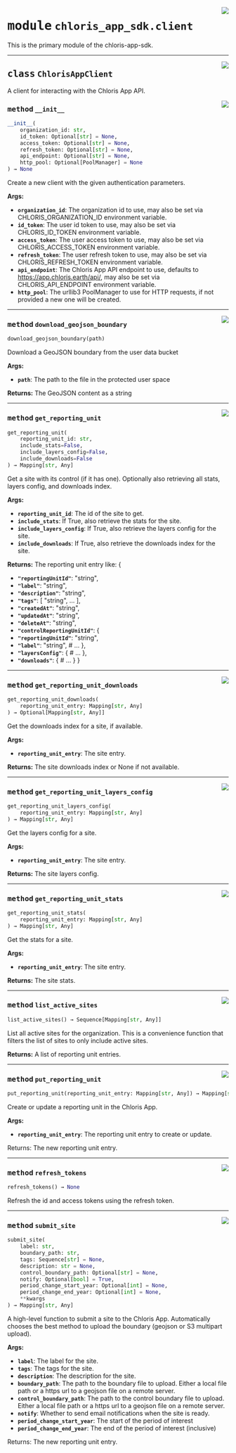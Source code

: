 <!-- markdownlint-disable -->

<a href="https://github.com/chloris-geospatial/chloris-app-sdk/blob/main/src/chloris_app_sdk/client.py#L0"><img align="right" style="float:right;" src="https://img.shields.io/badge/-source-cccccc?style=flat-square"></a>

# <kbd>module</kbd> `chloris_app_sdk.client`
This is the primary module of the chloris-app-sdk.  



---

<a href="https://github.com/chloris-geospatial/chloris-app-sdk/blob/main/src/chloris_app_sdk/client.py#L17"><img align="right" style="float:right;" src="https://img.shields.io/badge/-source-cccccc?style=flat-square"></a>

## <kbd>class</kbd> `ChlorisAppClient`
A client for interacting with the Chloris App API. 

<a href="https://github.com/chloris-geospatial/chloris-app-sdk/blob/main/src/chloris_app_sdk/client.py#L20"><img align="right" style="float:right;" src="https://img.shields.io/badge/-source-cccccc?style=flat-square"></a>

### <kbd>method</kbd> `__init__`

```python
__init__(
    organization_id: str,
    id_token: Optional[str] = None,
    access_token: Optional[str] = None,
    refresh_token: Optional[str] = None,
    api_endpoint: Optional[str] = None,
    http_pool: Optional[PoolManager] = None
) → None
```

Create a new client with the given authentication parameters. 



**Args:**
 
 - <b>`organization_id`</b>:  The organization id to use, may also be set via CHLORIS_ORGANIZATION_ID environment variable. 
 - <b>`id_token`</b>:  The user id token to use, may also be set via CHLORIS_ID_TOKEN environment variable. 
 - <b>`access_token`</b>:  The user access token to use, may also be set via CHLORIS_ACCESS_TOKEN environment variable. 
 - <b>`refresh_token`</b>:  The user refresh token to use, may also be set via CHLORIS_REFRESH_TOKEN environment variable. 
 - <b>`api_endpoint`</b>:  The Chloris App API endpoint to use, defaults to https://app.chloris.earth/api/, may also be set via CHLORIS_API_ENDPOINT environment variable. 
 - <b>`http_pool`</b>:  The urllib3 PoolManager to use for HTTP requests, if not provided a new one will be created. 




---

<a href="https://github.com/chloris-geospatial/chloris-app-sdk/blob/main/src/chloris_app_sdk/client.py#L243"><img align="right" style="float:right;" src="https://img.shields.io/badge/-source-cccccc?style=flat-square"></a>

### <kbd>method</kbd> `download_geojson_boundary`

```python
download_geojson_boundary(path)
```

Download a GeoJSON boundary from the user data bucket 



**Args:**
 
 - <b>`path`</b>:  The path to the file in the protected user space 



**Returns:**
 The GeoJSON content as a string 

---

<a href="https://github.com/chloris-geospatial/chloris-app-sdk/blob/main/src/chloris_app_sdk/client.py#L493"><img align="right" style="float:right;" src="https://img.shields.io/badge/-source-cccccc?style=flat-square"></a>

### <kbd>method</kbd> `get_reporting_unit`

```python
get_reporting_unit(
    reporting_unit_id: str,
    include_stats=False,
    include_layers_config=False,
    include_downloads=False
) → Mapping[str, Any]
```

Get a site with its control (if it has one). Optionally also retrieving all stats, layers config, and downloads index. 



**Args:**
 
 - <b>`reporting_unit_id`</b>:  The id of the site to get. 
 - <b>`include_stats`</b>:  If True, also retrieve the stats for the site. 
 - <b>`include_layers_config`</b>:  If True, also retrieve the layers config for the site. 
 - <b>`include_downloads`</b>:  If True, also retrieve the downloads index for the site. 



**Returns:**
 The reporting unit entry like:  { 
 - <b>`"reportingUnitId"`</b>:  "string", 
 - <b>`"label"`</b>:  "string", 
 - <b>`"description"`</b>:  "string", 
 - <b>`"tags"`</b>:  [ "string", ... ], 
 - <b>`"createdAt"`</b>:  "string", 
 - <b>`"updatedAt"`</b>:  "string", 
 - <b>`"deleteAt"`</b>:  "string", 
 - <b>`"controlReportingUnitId"`</b>:  { 
 - <b>`"reportingUnitId"`</b>:  "string", 
 - <b>`"label"`</b>:  "string", # ... }, 
 - <b>`"layersConfig"`</b>:  {  # ... }, 
 - <b>`"downloads"`</b>:  {  # ... } } 

---

<a href="https://github.com/chloris-geospatial/chloris-app-sdk/blob/main/src/chloris_app_sdk/client.py#L637"><img align="right" style="float:right;" src="https://img.shields.io/badge/-source-cccccc?style=flat-square"></a>

### <kbd>method</kbd> `get_reporting_unit_downloads`

```python
get_reporting_unit_downloads(
    reporting_unit_entry: Mapping[str, Any]
) → Optional[Mapping[str, Any]]
```

Get the downloads index for a site, if available. 



**Args:**
 
 - <b>`reporting_unit_entry`</b>:  The site entry. 



**Returns:**
 The site downloads index or None if not available. 

---

<a href="https://github.com/chloris-geospatial/chloris-app-sdk/blob/main/src/chloris_app_sdk/client.py#L611"><img align="right" style="float:right;" src="https://img.shields.io/badge/-source-cccccc?style=flat-square"></a>

### <kbd>method</kbd> `get_reporting_unit_layers_config`

```python
get_reporting_unit_layers_config(
    reporting_unit_entry: Mapping[str, Any]
) → Mapping[str, Any]
```

Get the layers config for a site. 



**Args:**
 
 - <b>`reporting_unit_entry`</b>:  The site entry. 



**Returns:**
 The site layers config. 

---

<a href="https://github.com/chloris-geospatial/chloris-app-sdk/blob/main/src/chloris_app_sdk/client.py#L577"><img align="right" style="float:right;" src="https://img.shields.io/badge/-source-cccccc?style=flat-square"></a>

### <kbd>method</kbd> `get_reporting_unit_stats`

```python
get_reporting_unit_stats(
    reporting_unit_entry: Mapping[str, Any]
) → Mapping[str, Any]
```

Get the stats for a site. 



**Args:**
 
 - <b>`reporting_unit_entry`</b>:  The site entry. 



**Returns:**
 The site stats. 

---

<a href="https://github.com/chloris-geospatial/chloris-app-sdk/blob/main/src/chloris_app_sdk/client.py#L455"><img align="right" style="float:right;" src="https://img.shields.io/badge/-source-cccccc?style=flat-square"></a>

### <kbd>method</kbd> `list_active_sites`

```python
list_active_sites() → Sequence[Mapping[str, Any]]
```

List all active sites for the organization. This is a convenience function that filters the list of sites to only include active sites. 



**Returns:**
  A list of reporting unit entries. 

---

<a href="https://github.com/chloris-geospatial/chloris-app-sdk/blob/main/src/chloris_app_sdk/client.py#L425"><img align="right" style="float:right;" src="https://img.shields.io/badge/-source-cccccc?style=flat-square"></a>

### <kbd>method</kbd> `put_reporting_unit`

```python
put_reporting_unit(reporting_unit_entry: Mapping[str, Any]) → Mapping[str, Any]
```

Create or update a reporting unit in the Chloris App. 



**Args:**
 
 - <b>`reporting_unit_entry`</b>:  The reporting unit entry to create or update. 

Returns: The new reporting unit entry. 

---

<a href="https://github.com/chloris-geospatial/chloris-app-sdk/blob/main/src/chloris_app_sdk/client.py#L128"><img align="right" style="float:right;" src="https://img.shields.io/badge/-source-cccccc?style=flat-square"></a>

### <kbd>method</kbd> `refresh_tokens`

```python
refresh_tokens() → None
```

Refresh the id and access tokens using the refresh token. 

---

<a href="https://github.com/chloris-geospatial/chloris-app-sdk/blob/main/src/chloris_app_sdk/client.py#L671"><img align="right" style="float:right;" src="https://img.shields.io/badge/-source-cccccc?style=flat-square"></a>

### <kbd>method</kbd> `submit_site`

```python
submit_site(
    label: str,
    boundary_path: str,
    tags: Sequence[str] = None,
    description: str = None,
    control_boundary_path: Optional[str] = None,
    notify: Optional[bool] = True,
    period_change_start_year: Optional[int] = None,
    period_change_end_year: Optional[int] = None,
    **kwargs
) → Mapping[str, Any]
```

A high-level function to submit a site to the Chloris App. Automatically chooses the best method to upload the boundary (geojson or S3 multipart upload). 



**Args:**
 
 - <b>`label`</b>:  The label for the site. 
 - <b>`tags`</b>:  The tags for the site. 
 - <b>`description`</b>:  The description for the site. 
 - <b>`boundary_path`</b>:  The path to the boundary file to upload. Either a local file path or a https url to a geojson file on a remote server. 
 - <b>`control_boundary_path`</b>:  The path to the control boundary file to upload. Either a local file path or a https url to a geojson file on a remote server. 
 - <b>`notify`</b>:  Whether to send email notifications when the site is ready. 
 - <b>`period_change_start_year`</b>:  The start of the period of interest 
 - <b>`period_change_end_year`</b>:  The end of the period of interest (inclusive) 

Returns: The new reporting unit entry. 


